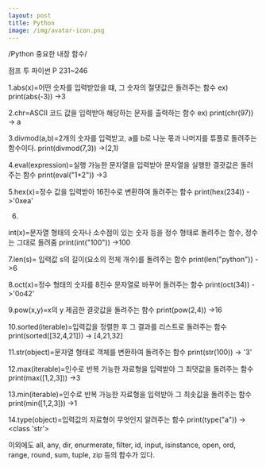```yaml
---
layout: post
title: Python
image: /img/avatar-icon.png
---
```

/Python 중요한 내장 함수/

점프 투 파이썬 P 231~246

1.abs(x)=어떤 숫자를 입력받았을 떄, 그 숫자의 절댓값은 돌려주는 함수
ex) print(abs(-3)) ->3

2.chr=ASCII 코드 값을 입력받아 해당하는 문자를 출력하는 함수
ex) print(chr(97)) -> a

3.divmod(a,b)=2개의 숫자를 입력받고, a를 b로 나눈 몫과 나머지를 튜플로 돌려주는 함수이다.
print(divmod(7,3)) ->(2,1)

4.eval(expression)=실행 가능한 문자열을 입력받아 문자열을 실행한 결괏값은 돌려주는 함수
print(eval("1+2")) ->3

5.hex(x)=정수 값을 입력받아 16진수로 변환하여 돌려주는 함수
print(hex(234)) ->'0xea'

6.
int(x)=문자열 형태의 숫자나 소수점이 있는 숫자 등을 정수 형태로 돌려주는 함수, 정수는 그대로 돌려줌
print(int("100")) ->100

7.len(s)= 입력값 s의 길이(요소의 전체 개수)를 돌려주는 함수
print(len("python")) ->6

8.oct(x)=정수 형태의 숫자를 8진수 문자열로 바꾸어 돌려주는 함수
print(oct(34)) ->'0o42' 

9.pow(x,y)=x의 y 제곱한 결괏값을 돌려주는 함수
print(pow(2,4)) ->16

10.sorted(iterable)=입력값을 정렬한 후 그 결과를 리스트로 돌려주는 함수
print(sorted([32,4,21])) -> [4,21,32]

11.str(object)=문자열 형태로 객체를 변환하여 돌려주는 함수
print(str(100)) -> '3'

12.max(iterable)=인수로 반복 가능한 자료형을 입력받아 그 최댓값을 돌려주는 함수
print(max([1,2,3])) ->3

13.min(iterable)=인수로 반복 가능한 자료형을 입력받아 그 최솟값을 돌려주는 함수
print(min([1,2,3])) ->1

14.type(object)=입력값의 자료형이 무엇인지 알려주는 함수
print(type("a")) -> <class 'str'>

이외에도 all, any, dir, enurmerate, filter, id, input, isinstance, 
open, ord, range, round, sum, tuple, zip 등의 함수가 있다.
